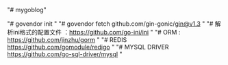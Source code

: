 "# mygoblog"

"# govendor init "
"# govendor fetch github.com/gin-gonic/gin@v1.3 "
"# 解析ini格式的配置文件 ：https://github.com/go-ini/ini "
"# ORM : https://github.com/jinzhu/gorm "
"# REDIS https://github.com/gomodule/redigo "
"# MYSQL DRIVER https://github.com/go-sql-driver/mysql "
